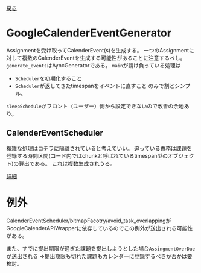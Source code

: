 [戻る](../README.md)

# GoogleCalenderEventGenerator

Assignmentを受け取ってCalenderEvent(s)を生成する。
一つのAssignmentに対して複数のCalenderEventを生成する可能性があることに注意するべし。
`generate_events`はAyncGeneratorである。
`main`が請け負っている処理は
- `Scheduler`を初期化すること
- `Scheduler`が返してきたtimespanをイベントに直すこと
のみで割とシンプル。

`sleepSchedule`がフロント（ユーザー）側から設定できないので改善の余地あり。

## CalenderEventScheduler

複雑な処理はコチラに隔離されていると考えていい。
追っている責務は課題を登録する時間区間(コード内ではchunkと呼ばれているtimespan型のオブジェクト)の算出である。
これは複数生成されうる。

[詳細](./CalenderEventScheduler/README.md)

# 例外

CalenderEventScheduler/bitmapFacotry/avoid_task_overlappingが
GoogleCalenderAPIWrapperに依存しているのでこの例外が送出される可能性がある。

また、すでに提出期限が過ぎた課題を提出しようとした場合`AssingmentOverDue`が送出される
->提出期限も切れた課題もカレンダーに登録するべきか否かは要検討。
